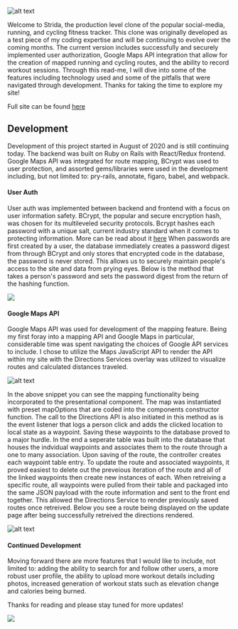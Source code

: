 ![alt text](https://github.com/solomondove/fullstack-project/blob/master/app/assets/images/logo.png "Strida Logo")<!-- .element  width="100" --> 



Welcome to Strida, the production level clone of the popular social-media, running, and cycling fitness tracker. This clone was originally developed as a test piece of my coding expertise and will be continuing to evolve over the coming months. The current version includes successfully and securely implemented user authorization, Google Maps API integration that allow for the creation of mapped running and cycling routes, and the ability to record workout sessions. Through this read-me, I will dive into some of the features including technology used and some of the pitfalls that were navigated through development. Thanks for taking the time to explore my site! 

Full site can be found [here](https://solomon-strida.herokuapp.com/#/) 



## Development 

Development of this project started in August of 2020 and is still continuing today. The backend was built on Ruby on Rails with React/Redux frontend. Google Maps API was integrated for route mapping, BCrypt was used to user protection, and assorted gems/libraries were used in the development including, but not limited to: pry-rails, annotate, figaro, babel, and webpack. 



#### User Auth

User auth was implemented between backend and frontend with a focus on user information safety. BCrypt, the popular and secure encryption hash, was chosen for its multileveled security protocols. Bcrypt hashes each password with a unique salt, current industry standard when it comes to protecting information. More can be read about it [here](https://auth0.com/blog/hashing-in-action-understanding-bcrypt/) When passwords are first created by a user, the database immediately creates a password digest from through BCrypt and only stores that encrypted code in the database, the password is never stored. This allows us to securely maintain people's access to the site and data from prying eyes. Below is the method that takes a person's password and sets the password digest from the return of the hashing function. 

![](https://github.com/solomondove/fullstack-project/blob/master/app/assets/images/bcrypt_generation.png)



#### Google Maps API

Google Maps API was used for development of the mapping feature. Being my first foray into a mapping API and Google Maps in particular, considerable time was spent navigating the choices of Google API services to include. I chose to utilize the Maps JavaScript API to render the API within my site with the Directions Services overlay was utilized to visualize routes and calculated distances traveled.

![alt text](https://github.com/solomondove/fullstack-project/blob/master/app/assets/images/render_map.png)

In the above snippet you can see the mapping functionality being incorporated to the presentational component. The map was instantiated with preset mapOptions that are coded into the components constructor function. The call to the Directions API is also initiated in this method as is the event listener that logs a person click and adds the clicked location to local state as a waypoint. Saving these waypoints to the database proved to a major hurdle. In the end a seperate table was built into the database that houses the indvidual waypoints and associates them to the route through a one to many association. Upon saving of the route, the controller creates each waypoint table entry. To update the route and associated waypoints, it proved easiest to delete out the preveious iteration of the route and all of the linked waypoints then create new instances of each. When retreiving a specific route, all waypoints were pulled from their table and packaged into the same JSON payload with the route information and sent to the front end together. This allowed the Directions Service to render previously saved routes once retreived. Below you see a route being displayed on the update page after being successfully retreived the directions rendered. 

![alt text](https://github.com/solomondove/fullstack-project/blob/master/app/assets/images/map_update_rendering.png)



#### Continued Development 

Moving forward there are more features that I would like to include, not limited to: adding the ability to search for and follow other users, a more robust user profile, the ability to upload more workout details including photos, increased generation of workout stats such as elevation change and calories being burned.  

Thanks for reading and please stay tuned for more updates!

![](https://github.com/solomondove/fullstack-project/blob/master/app/assets/images/favicon.ico)
